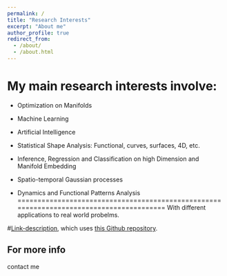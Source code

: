 ```yaml
---
permalink: /
title: "Research Interests"
excerpt: "About me"
author_profile: true
redirect_from: 
  - /about/
  - /about.html
---
```


My main research interests involve:
===================================
- Optimization on Manifolds

- Machine Learning

- Artificial Intelligence

- Statistical Shape Analysis: Functional, curves, surfaces, 4D, etc.

- Inference, Regression and Classification on high Dimension and Manifold Embedding

- Spatio-temporal Gaussian processes

- Dynamics and Functional Patterns Analysis
========================================================================================
With different applications to real world probelms.

 
 #[Link-description](http://stuartgeiger.com), which uses [this Github repository](https://github.com/staeiou/staeiou.github.io).



For more info
------
contact me
